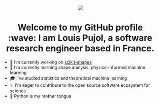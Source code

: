 <h1 align="center">
  <a href="https://git.io/typing-svg">
    <img src="https://readme-typing-svg.herokuapp.com/?lines=Hello,+world!&center=true&size=25">
  </a>
</h1>

<h1 align="center">Welcome to my GitHub profile :wave: I am Louis Pujol, a software research engineer based in France.</h1>

- 🔭 I’m currently working on [scikit-shapes](https://github.com/scikit-shapes/scikit-shapes)
- 🌱 I’m currently learning shape analysis, physics-informed machine learning
- 🎓 I've studied statistics and theoretical machine learning
- ✨ I'm eager to contribute to the open source software ecosystem for science
- 🐍 Python is my mother tongue

<!--
<p align= "center">
  <img height= "145" src="http://github-profile-summary-cards.vercel.app/api/cards/stats?username=Louis-Pujol&theme=react" />
  <img height= "145" src="http://github-profile-summary-cards.vercel.app/api/cards/most-commit-language?username=Louis-Pujol&theme=react&hide=jupyter%20notebook" />
  <img height= "145" src="http://github-profile-summary-cards.vercel.app/api/cards/productive-time?username=Louis-Pujol&theme=react&utcOffset=1" />
</p>
-->

<!--
**Louis-Pujol/Louis-Pujol** is a ✨ _special_ ✨ repository because its `README.md` (this file) appears on your GitHub profile.

Here are some ideas to get you started:

- 🔭 I’m currently working on ...
- 🌱 I’m currently learning ...
- 👯 I’m looking to collaborate on ...
- 🤔 I’m looking for help with ...
- 💬 Ask me about ...
- 📫 How to reach me: ...
- 😄 Pronouns: ...
- ⚡ Fun fact: ...
-->
